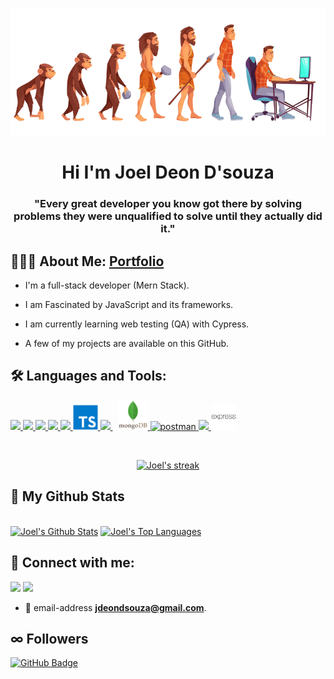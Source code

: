 
<a href="#"><img width="100%" height="60%" src="wallpaper.png"/></a>


<h1 align="center"> Hi I'm  Joel Deon D'souza</h1>
<h3 align="center">"Every great developer you know got there by solving problems they were unqualified to solve until they actually did it."</h3>


## 🧑🏽‍💻 About Me:  <a href="https://joeldeondsouza.netlify.app/"> Portfolio</a>


- I'm a full-stack developer (Mern Stack).

- I am Fascinated by JavaScript and its frameworks.

- I am currently learning web testing (QA) with Cypress.

- A few of my projects are available on this GitHub.

## 🛠 Languages and Tools:

<p align="left"> 
    <a href="https://www.w3.org/html/" target="_blank"> <img src="https://img.icons8.com/color/48/000000/html-5.png"/> </a> 
    <a href="https://www.w3schools.com/css/" target="_blank"> <img src="https://img.icons8.com/color/48/000000/css3.png"/> </a>
    <a href="https://getbootstrap.com" target="_blank"> <img src="https://img.icons8.com/color/48/000000/bootstrap.png"/> </a> 
    <a href="https://developer.mozilla.org/en-US/docs/Web/JavaScript" target="_blank"> <img src="https://img.icons8.com/color/48/000000/javascript.png"/> </a> 
    <a href="https://reactjs.org/" target="_blank"> <img src="https://img.icons8.com/color/48/000000/react-native.png"/> </a>
    <a href="https://www.typescriptlang.org/" target="_blank" rel="noreferrer"> <img src="https://raw.githubusercontent.com/devicons/devicon/master/icons/typescript/typescript-original.svg" alt="typescript" width="40" height="40"/> </a> 
    <a style="padding-right:8px;" href="https://nodejs.org" target="_blank"> <img src="https://img.icons8.com/color/48/000000/nodejs.png"/> </a> 
    <a href="https://www.mongodb.com/" target="_blank"> <img src="https://raw.githubusercontent.com/devicons/devicon/master/icons/mongodb/mongodb-original-wordmark.svg" alt="mongodb" width="48" height="48"/> </a> 
    <a href="https://postman.com" target="_blank"> <img src="https://www.vectorlogo.zone/logos/getpostman/getpostman-icon.svg" alt="postman" width="45" height="45"/> </a>   
    <a href="https://git-scm.com/" target="_blank"> <img src="https://img.icons8.com/color/48/000000/git.png"/> </a> 
    <a href="https://expressjs.com" target="_blank"> <img src="https://raw.githubusercontent.com/devicons/devicon/master/icons/express/express-original-wordmark.svg" alt="express" width="40" height="40"/> </a>
</p>

<br/>

<p align="center">
    <a href="https://github-readme-streak-stats.herokuapp.com/?user=JoelDeonDsouza&theme=black-ice&hide_border=true&stroke=0000&background=060A0CD0">
        <img title="🔥 Get streak stats for your profile at git.io/streak-stats" alt="Joel's streak" src="https://github-readme-streak-stats.herokuapp.com/?user=JoelDeonDsouza&theme=black-ice&hide_border=true&stroke=0000&background=060A0CD0"/>
    </a>
</p>

## 🏹 My Github Stats

  <br/>
 <a href="https://github.com/JoelDeonDsouza/github-readme-stats"><img alt="Joel's Github Stats" src="https://github-readme-stats-eight-theta.vercel.app/api?username=JoelDeonDsouza&show_icons=true&count_private=true&theme=react&hide_border=true&bg_color=0D1117"  /></a>
  <a href="https://github.com/JoelDeonDsouza/github-readme-stats"><img alt="Joel's Top Languages" src="https://github-readme-stats-eight-theta.vercel.app/api/top-langs/?username=JoelDeonDsouza&langs_count=8&count_private=true&layout=compact&theme=react&hide_border=true&bg_color=0D1117"  /></a>
  <br/> 


## 🔗 Connect with me:
<p>

<a href = "https://twitter.com/JoelDeonDsouza"><img src="https://img.icons8.com/fluent/48/000000/twitter.png"/></a> 
<a href = "https://medium.com/@jdeondsouza"><img src="https://miro.medium.com/fit/c/56/56/1*sHhtYhaCe2Uc3IU0IgKwIQ.png"/></a>
- 📨  email-address **jdeondsouza@gmail.com**.

</p>

## ∞ Followers
<a href="https://github.com/JoelDeonDsouza?tab=followers"><img src="https://img.shields.io/github/followers/JoelDeonDsouza?label=Followers&style=social" alt="GitHub Badge"></a>
